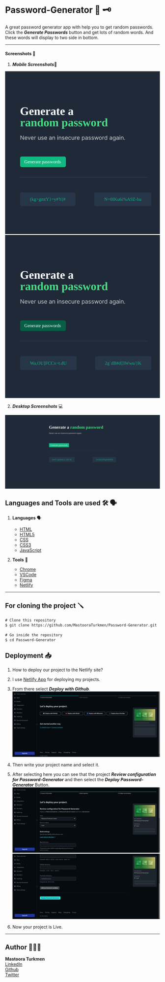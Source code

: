 # Password-Generator 🔑 🗝

A great password generator app with help you to get random passwords. Click the ***Generate Passwords*** button and get lots of random words. And these words will display to two side in bottom.


-----

#### Screenshots 📸

1. ***Mobile Screenshots***📱

![Mobile](./images/mobile.png) ![Mobile-1](./images/mobile-1.png)


2. ***Desktop Screenshots*** 💻

![Desktop](./images/desktop.png)




## Languages and Tools are used 🛠 🗣️

1. **Languages** 🗣️

    + [HTML](https://github.com/topics/html)
    + [HTML5](https://github.com/topics/html5)
    + [CSS](https://github.com/topics/css)
    + [CSS3](https://github.com/topics/css3)
    + [JavaScript](https://github.com/topics/javascript)

2. **Tools** 🔧

    + [Chrome](https://github.com/topics/chrome)
    + [VSCode](https://github.com/topics/vscode)
    + [Figma](https://github.com/topics/figma)
    + [Netlify](https://github.com/topics/netlify)


-----

## For cloning the project 🪛

```
# Clone this repository
$ git clone https://github.com/MastooraTurkmen/Password-Generator.git

# Go inside the repository
$ cd Password-Generator
```


## Deployment 📥

1. How to deploy our project to the Netlify site?
2. I use [Netlify App](https://app.netlify.com/) for deploying my projects.
4. From there select **_Deploy with Github_**.
   ![Netlify-image](./images/netlify.png)
   
5. Then write your project name and select it.
6. After selecting here you can see that the project **_Review configuration for Password-Generator_** and then select the **_Deploy Password-Generator_** Button.
   ![Netlify-image](./images/netlify-1.png)
   ![Netlify-image](./images/netlify-2.png)
7. Now your project is Live.

------

## Author 👩🏻‍💻 

**Mastoora Turkmen**  
[LinkedIn](https://www.linkedin.com/in/mastoora-turkmen/) 
<br>
[Github](https://github.com/MastooraTurkmen/) 
<br>
[Twitter](https://twitter.com/MastooraJ22)
<br>